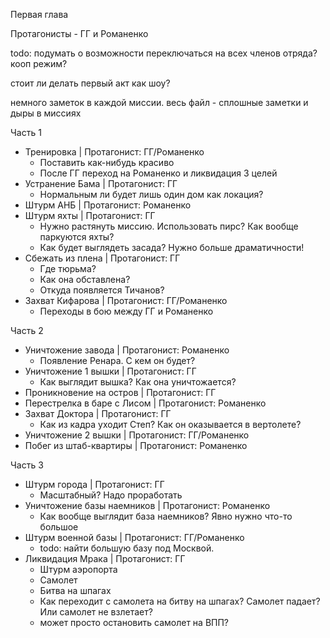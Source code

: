 Первая глава

Протагонисты - ГГ и Романенко

todo: подумать о возможности переключаться на всех членов отряда? кооп режим?

стоит ли делать первый акт как шоу? 

немного заметок в каждой миссии. весь файл - сплошные заметки и дыры в миссиях

Часть 1
* Тренировка | Протагонист: ГГ/Романенко
  * Поставить как-нибудь красиво
  * После ГГ переход на Романенко и ликвидация 3 целей
* Устранение Бама | Протагонист: ГГ 
  * Нормальным ли будет лишь один дом как локация?
* Штурм АНБ | Протагонист: Романенко
* Штурм яхты | Протагонист: ГГ
  * Нужно растянуть миссию. Использовать пирс? Как вообще паркуются яхты?
  * Как будет выглядеть засада? Нужно больше драматичности!
* Сбежать из плена | Протагонист: ГГ
  * Где тюрьма?
  * Как она обставлена?
  * Откуда появляется Тичанов?
* Захват Кифарова | Протагонист: ГГ/Романенко 
  * Переходы в бою между ГГ и Романенко

Часть 2 
* Уничтожение завода | Протагонист:  Романенко
  * Появление Ренара. С кем он будет?
* Уничтожение 1 вышки | Протагонист: ГГ
  * Как выглядит вышка? Как она уничтожается?
* Проникновение на остров | Протагонист: ГГ 
* Перестрелка в баре с Лисом | Протагонист: Романенко
* Захват Доктора | Протагонист: ГГ 
  * Как из кадра уходит Степ? Как он оказывается в вертолете?
* Уничтожение 2 вышки | Протагонист: ГГ/Романенко 
* Побег из штаб-квартиры | Протагонист: Романенко 

Часть 3 
* Штурм города | Протагонист: ГГ 
  * Масштабный? Надо проработать
* Уничтожение базы наемников | Протагонист: Романенко
  * Как вообще выглядит база наемников? Явно нужно что-то большое
* Штурм военной базы | Протагонист: ГГ/Романенко
  * todo: найти большую базу под Москвой. 
* Ликвидация Мрака | Протагонист: ГГ
  * Штурм аэропорта
  * Самолет
  * Битва на шпагах
  * Как переходит с самолета на битву на шпагах? Самолет падает? Или самолет не взлетает?
  * может просто остановить самолет на ВПП? 
